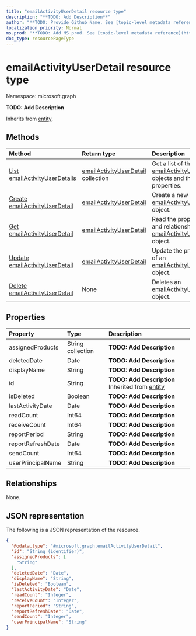 ```yaml
---
title: "emailActivityUserDetail resource type"
description: "**TODO: Add Description**"
author: "**TODO: Provide Github Name. See [topic-level metadata reference](https://msgo.azurewebsites.net/add/document/guidelines/metadata.html#topic-level-metadata)**"
localization_priority: Normal
ms.prod: "**TODO: Add MS prod. See [topic-level metadata reference](https://msgo.azurewebsites.net/add/document/guidelines/metadata.html#topic-level-metadata)**"
doc_type: resourcePageType
---
```


# emailActivityUserDetail resource type

Namespace: microsoft.graph



**TODO: Add Description**


Inherits from [entity](../resources/entity.md).

## Methods
|Method|Return type|Description|
|:---|:---|:---|
|[List emailActivityUserDetails](../api/emailactivityuserdetail-list.md)|[emailActivityUserDetail](../resources/emailactivityuserdetail.md) collection|Get a list of the [emailActivityUserDetail](../resources/emailactivityuserdetail.md) objects and their properties.|
|[Create emailActivityUserDetail](../api/emailactivityuserdetail-create.md)|[emailActivityUserDetail](../resources/emailactivityuserdetail.md)|Create a new [emailActivityUserDetail](../resources/emailactivityuserdetail.md) object.|
|[Get emailActivityUserDetail](../api/emailactivityuserdetail-get.md)|[emailActivityUserDetail](../resources/emailactivityuserdetail.md)|Read the properties and relationships of an [emailActivityUserDetail](../resources/emailactivityuserdetail.md) object.|
|[Update emailActivityUserDetail](../api/emailactivityuserdetail-update.md)|[emailActivityUserDetail](../resources/emailactivityuserdetail.md)|Update the properties of an [emailActivityUserDetail](../resources/emailactivityuserdetail.md) object.|
|[Delete emailActivityUserDetail](../api/emailactivityuserdetail-delete.md)|None|Deletes an [emailActivityUserDetail](../resources/emailactivityuserdetail.md) object.|

## Properties
|Property|Type|Description|
|:---|:---|:---|
|assignedProducts|String collection|**TODO: Add Description**|
|deletedDate|Date|**TODO: Add Description**|
|displayName|String|**TODO: Add Description**|
|id|String|**TODO: Add Description** Inherited from [entity](../resources/entity.md)|
|isDeleted|Boolean|**TODO: Add Description**|
|lastActivityDate|Date|**TODO: Add Description**|
|readCount|Int64|**TODO: Add Description**|
|receiveCount|Int64|**TODO: Add Description**|
|reportPeriod|String|**TODO: Add Description**|
|reportRefreshDate|Date|**TODO: Add Description**|
|sendCount|Int64|**TODO: Add Description**|
|userPrincipalName|String|**TODO: Add Description**|

## Relationships
None.

## JSON representation
The following is a JSON representation of the resource.
<!-- {
  "blockType": "resource",
  "keyProperty": "id",
  "@odata.type": "microsoft.graph.emailActivityUserDetail",
  "baseType": "microsoft.graph.entity",
  "openType": false
}
-->
``` json
{
  "@odata.type": "#microsoft.graph.emailActivityUserDetail",
  "id": "String (identifier)",
  "assignedProducts": [
    "String"
  ],
  "deletedDate": "Date",
  "displayName": "String",
  "isDeleted": "Boolean",
  "lastActivityDate": "Date",
  "readCount": "Integer",
  "receiveCount": "Integer",
  "reportPeriod": "String",
  "reportRefreshDate": "Date",
  "sendCount": "Integer",
  "userPrincipalName": "String"
}
```

